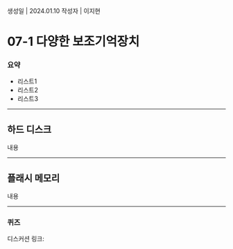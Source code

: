 생성일 | 2024.01.10
작성자 | 이지현
# 07-1 다양한 보조기억장치

### 요약
- 리스트1
- 리스트2
- 리스트3

---
## 하드 디스크

내용

---

## 플래시 메모리

내용

----
### 퀴즈

디스커션 링크: